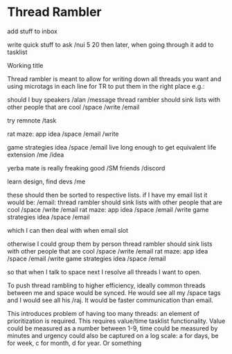 # Thread Rambler

add stuff to inbox


write quick stuff to ask /nui 5 20 then later, when going through it add to tasklist



Working title

Thread rambler is meant to allow for writing down all threads you want and using microtags in each line for TR  to put them in the right place
e.g.:

should I buy speakers /alan /message
thread rambler should sink lists with other people that are cool /space /write /email

try remnote /task


rat maze: app idea /space  /email /write

game strategies idea /space /email
live long enough to get equivalent life extension /me /idea


yerba mate is really freaking good /SM friends /discord

learn design, find devs /me


these should then be sorted to respective lists. if I have my email list it would be:
/email: 
thread rambler should sink lists with other people that are cool /space /write /email
rat maze: app idea /space  /email /write
game strategies idea /space /email

which I can then deal with when email slot

otherwise I could group them by person
thread rambler should sink lists with other people that are cool /space /write /email
rat maze: app idea /space  /email /write
game strategies idea /space /email

so that when I talk to space next I resolve all threads I want to open.

To push thread rambling to higher efficiency, ideally common threads between me and space would be synced. He would see all my /space tags and I would see all his /raj. It would be faster communication than email.

This introduces problem of having too many threads: an element of prioritization is required. 
This requires value/time tasklist functionality. 
Value could be measured as a number between 1-9, time could be measured by minutes and urgency could also be captured on a log scale: a for days, be for week, c for month, d for year. Or something
